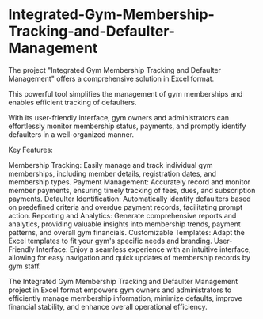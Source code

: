 # Integrated-Gym-Membership-Tracking-and-Defaulter-Management

The project "Integrated Gym Membership Tracking and Defaulter Management" offers a comprehensive solution in Excel format. 

This powerful tool simplifies the management of gym memberships and enables efficient tracking of defaulters. 

With its user-friendly interface, gym owners and administrators can effortlessly monitor membership status, payments, and promptly identify defaulters in a well-organized manner.

Key Features:

Membership Tracking: Easily manage and track individual gym memberships, including member details, registration dates, and membership types.
Payment Management: Accurately record and monitor member payments, ensuring timely tracking of fees, dues, and subscription payments.
Defaulter Identification: Automatically identify defaulters based on predefined criteria and overdue payment records, facilitating prompt action.
Reporting and Analytics: Generate comprehensive reports and analytics, providing valuable insights into membership trends, payment patterns, and overall gym financials.
Customizable Templates: Adapt the Excel templates to fit your gym's specific needs and branding.
User-Friendly Interface: Enjoy a seamless experience with an intuitive interface, allowing for easy navigation and quick updates of membership records by gym staff.

The Integrated Gym Membership Tracking and Defaulter Management project in Excel format empowers gym owners and administrators to efficiently manage membership information, minimize defaults, improve financial stability, and enhance overall operational efficiency.
